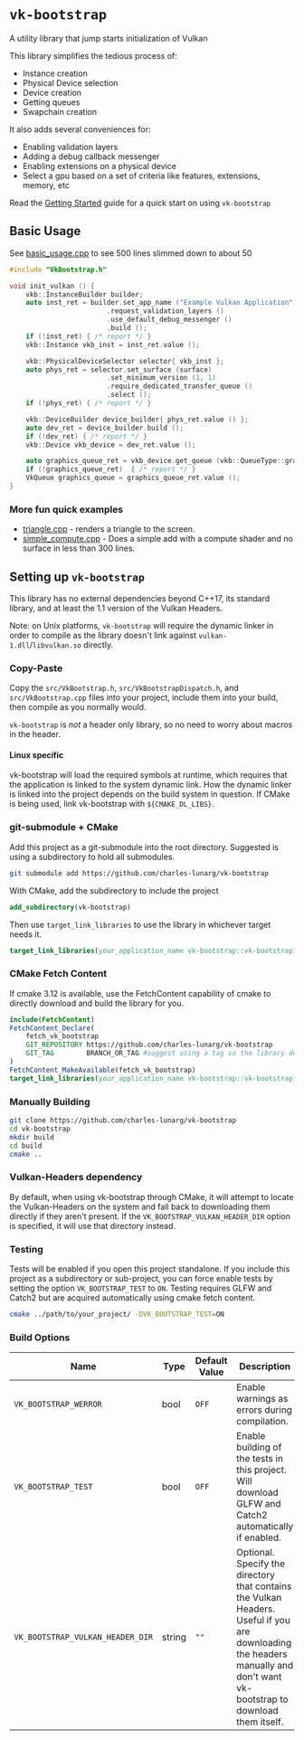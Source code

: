 # `vk-bootstrap`

A utility library that jump starts initialization of Vulkan

This library simplifies the tedious process of:

* Instance creation
* Physical Device selection
* Device creation
* Getting queues
* Swapchain creation

It also adds several conveniences for:

* Enabling validation layers
* Adding a debug callback messenger
* Enabling extensions on a physical device
* Select a gpu based on a set of criteria like features, extensions, memory, etc

Read the [Getting Started](docs/getting_started.md) guide for a quick start on using `vk-bootstrap`

## Basic Usage

See [basic_usage.cpp](./example/basic_usage.cpp) to see 500 lines slimmed down to about 50

```cpp
#include "VkBootstrap.h"

void init_vulkan () {
    vkb::InstanceBuilder builder;
    auto inst_ret = builder.set_app_name ("Example Vulkan Application")
                        .request_validation_layers ()
                        .use_default_debug_messenger ()
                        .build ();
    if (!inst_ret) { /* report */ }
    vkb::Instance vkb_inst = inst_ret.value ();

    vkb::PhysicalDeviceSelector selector{ vkb_inst };
    auto phys_ret = selector.set_surface (surface)
                        .set_minimum_version (1, 1)
                        .require_dedicated_transfer_queue ()
                        .select ();
    if (!phys_ret) { /* report */ }

    vkb::DeviceBuilder device_builder{ phys_ret.value () };
    auto dev_ret = device_builder.build ();
    if (!dev_ret) { /* report */ }
    vkb::Device vkb_device = dev_ret.value ();

    auto graphics_queue_ret = vkb_device.get_queue (vkb::QueueType::graphics);
    if (!graphics_queue_ret)  { /* report */ }
    VkQueue graphics_queue = graphics_queue_ret.value ();
}
```

### More fun quick examples

- [triangle.cpp](./example/triangle.cpp) - renders a triangle to the screen.
- [simple_compute.cpp](./example/simple_compute.cpp) - Does a simple add with a compute shader and no surface in less than 300 lines.

## Setting up `vk-bootstrap`

This library has no external dependencies beyond C++17, its standard library, and at least the 1.1 version of the Vulkan Headers.

Note: on Unix platforms, `vk-bootstrap` will require the dynamic linker in order to compile as the library doesn't link against `vulkan-1.dll`/`libvulkan.so` directly.

### Copy-Paste

Copy the `src/VkBootstrap.h`, `src/VkBootstrapDispatch.h`, and `src/VkBootstrap.cpp` files into your project, include them into your build, then compile as you normally would.

`vk-bootstrap` is *not* a header only library, so no need to worry about macros in the header.

#### Linux specific

vk-bootstrap will load the required symbols at runtime, which requires that the application is linked to the system dynamic link.
How the dynamic linker is linked into the project depends on the build system in question.
If CMake is being used, link vk-bootstrap with `${CMAKE_DL_LIBS}`.

### git-submodule + CMake

Add this project as a git-submodule into the root directory. Suggested is using a subdirectory to hold all submodules.

```bash
git submodule add https://github.com/charles-lunarg/vk-bootstrap
```

With CMake, add the subdirectory to include the project

```cmake
add_subdirectory(vk-bootstrap)
```

Then use `target_link_libraries` to use the library in whichever target needs it.

```cmake
target_link_libraries(your_application_name vk-bootstrap::vk-bootstrap)
```

### CMake Fetch Content
If cmake 3.12 is available, use the FetchContent capability of cmake to directly download and build the library for you.

```cmake
include(FetchContent)
FetchContent_Declare(
    fetch_vk_bootstrap
    GIT_REPOSITORY https://github.com/charles-lunarg/vk-bootstrap
    GIT_TAG        BRANCH_OR_TAG #suggest using a tag so the library doesn't update whenever new commits are pushed to a branch
)
FetchContent_MakeAvailable(fetch_vk_bootstrap)
target_link_libraries(your_application_name vk-bootstrap::vk-bootstrap)
```

### Manually Building

```bash
git clone https://github.com/charles-lunarg/vk-bootstrap
cd vk-bootstrap
mkdir build
cd build
cmake ..
```

### Vulkan-Headers dependency

By default, when using vk-bootstrap through CMake, it will attempt to locate the Vulkan-Headers on the system and fall back to downloading them directly if they aren't present. If the `VK_BOOTSTRAP_VULKAN_HEADER_DIR` option is specified, it will use that directory instead.


### Testing

Tests will be enabled if you open this project standalone. If you include this project as a subdirectory or sub-project, you can force enable tests by setting the option `VK_BOOTSTRAP_TEST` to `ON`. Testing requires GLFW and Catch2 but are acquired automatically using cmake fetch content.

```bash
cmake ../path/to/your_project/ -DVK_BOOTSTRAP_TEST=ON
```

### Build Options
| Name                             | Type   | Default Value | Description                                                                                                                                                               |
| -------------------------------- | ------ | ------------- | ------------------------------------------------------------------------------------------------------------------------------------------------------------------------- |
| `VK_BOOTSTRAP_WERROR`            | bool   | `OFF`         | Enable warnings as errors during compilation.                                                                                                                             |
| `VK_BOOTSTRAP_TEST`              | bool   | `OFF`         | Enable building of the tests in this project. Will download GLFW and Catch2 automatically if enabled.                                                                     |
| `VK_BOOTSTRAP_VULKAN_HEADER_DIR` | string | `""`          | Optional. Specify the directory that contains the Vulkan Headers. Useful if you are downloading the headers manually and don't want vk-bootstrap to download them itself. |
